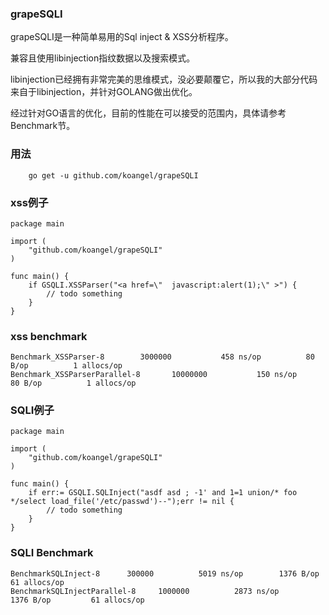 ### grapeSQLI

grapeSQLI是一种简单易用的Sql inject & XSS分析程序。

兼容且使用libinjection指纹数据以及搜索模式。

libinjection已经拥有非常完美的思维模式，没必要颠覆它，所以我的大部分代码来自于libinjection，并针对GOLANG做出优化。


经过针对GO语言的优化，目前的性能在可以接受的范围内，具体请参考Benchmark节。


### 用法

```
    go get -u github.com/koangel/grapeSQLI
```


### xss例子

```
package main

import (
    "github.com/koangel/grapeSQLI"
)

func main() {
    if GSQLI.XSSParser("<a href=\"  javascript:alert(1);\" >") {
        // todo something
    }
}

```

### xss benchmark

```
Benchmark_XSSParser-8   	 3000000	       458 ns/op	      80 B/op	       1 allocs/op
Benchmark_XSSParserParallel-8   	10000000	       150 ns/op	      80 B/op	       1 allocs/op
```

### SQLI例子
```
package main

import (
    "github.com/koangel/grapeSQLI"
)

func main() {
    if err:= GSQLI.SQLInject("asdf asd ; -1' and 1=1 union/* foo */select load_file('/etc/passwd')--");err != nil {
        // todo something
    }
}
```

### SQLI Benchmark

```
BenchmarkSQLInject-8   	  300000	      5019 ns/op	    1376 B/op	      61 allocs/op
BenchmarkSQLInjectParallel-8   	 1000000	      2873 ns/op	    1376 B/op	      61 allocs/op
```